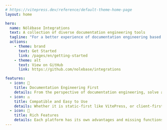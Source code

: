 ```yaml
---
# https://vitepress.dev/reference/default-theme-home-page
layout: home

hero:
  name: Nólëbase Integrations
  text: A collection of diverse documentation engineering tools
  tagline: "For a better experience of documentation engineering based on local-first knowledge base and static site generator"
  actions:
    - theme: brand
      text: Get Started
      link: /pages/en/getting-started
    - theme: alt
      text: View on GitHub
      link: https://github.com/nolebase/integrations

features:
  - icon: 🚀
    title: Documentation Engineering First
    details: From the perspective of documentation engineering, solve and simplify some UX/DX problems, aiming to let creators focus on writing documents, notes, making cards and GTD!
  - icon: ⚖️
    title: Compatible and Easy to Use
    details: Whether it is static-first like VitePress, or client-first like Obsidian, the "Nólëbase Integrations" project hopes to provide a similar or even better experience across different platforms.
  - icon: 🧩
    title: Rich Features
    details: Each platform has its own advantages and missing functions, but the documentation engineering is already time-consuming and labor-intensive. These issues should not be obstacles to restrict the writing and sharing of documents and knowledge. Expand your imagination far beyond with Nólëbase Plugins.
---
```


